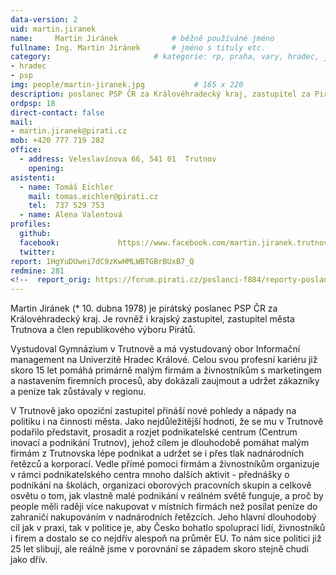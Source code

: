 ```yaml
---
data-version: 2
uid: martin.jiranek
name:     Martin Jiránek      		# běžně používáné jméno
fullname: Ing. Martin Jiránek  		# jméno s tituly etc.
category:                 		# kategorie: rp, praha, vary, hradec, jmk, senat
- hradec
- psp
img: people/martin-jiranek.jpg           # 165 x 220
description: poslanec PSP ČR za Královéhradecký kraj, zastupitel za Piráty a Stranu Zelených v zastupitelstvu Královéhradeckého kraje # kratký popis, max 160 znaků
ordpsp: 18
direct-contact: false
mail:
- martin.jiranek@pirati.cz
mob: +420 777 719 282
office: 
  - address: Veleslavínova 66, 541 01  Trutnov
    opening:
asistenti:
  - name: Tomáš Eichler
    mail: tomas.eichler@pirati.cz
    tel:  737 529 753
  - name: Alena Valentová
profiles:
  github:
  facebook:				https://www.facebook.com/martin.jiranek.trutnov
  twitter:
report: 1HgYuDUwei7dC9zKwHMLWBTGBrBUxB7_Q
redmine: 281
<!--  report_orig: https://forum.pirati.cz/poslanci-f884/reporty-poslance-martina-jiranka-t39058.html-->
---
```



Martin Jiránek (* 10. dubna 1978) je pirátský poslanec PSP ČR za Královéhradecký kraj. Je rovněž i krajský zastupitel, zastupitel města Trutnova a člen republikového výboru Pirátů.

Vystudoval Gymnázium v Trutnově a má vystudovaný obor Informační management na Univerzitě Hradec Králové. Celou svou profesní kariéru již skoro 15 let pomáhá primárně malým firmám a živnostníkům s marketingem a nastavením firemních procesů, aby dokázali zaujmout a udržet zákazníky a peníze tak zůstávaly v regionu.

V Trutnově jako opoziční zastupitel přináší nové pohledy a nápady na politiku i na činnosti města. Jako nejdůležitější hodnotí, že se mu v Trutnově podařilo představit, prosadit a rozjet podnikatelské centrum (Centrum inovací a podnikání Trutnov), jehož cílem je dlouhodobě pomáhat malým firmám z Trutnovska lépe podnikat a udržet se i přes tlak nadnárodních řetězců a korporací. Vedle přímé pomoci firmám a živnostníkům organizuje v rámci podnikatelského centra mnoho dalších aktivit - přednášky o podnikání na školách, organizaci oborových pracovních skupin a celkově osvětu o tom, jak vlastně malé podnikání v reálném světě funguje, a proč by people měli raději více nakupovat v místních firmách než posílat peníze do zahraničí nakupováním v nadnárodních řetězcích. Jeho hlavní dlouhodobý cíl jak v praxi, tak v politice je, aby Česko bohatlo spoluprací lidí, živnostníků i firem a dostalo se co nejdřív alespoň na průměr EU. To nám sice politici již 25 let slibují, ale reálně jsme v porovnání se západem skoro stejně chudí jako dřív.
